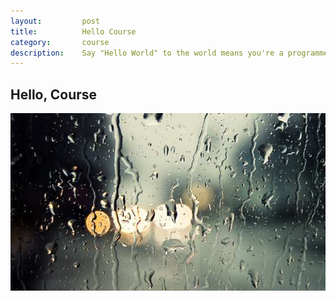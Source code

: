 ```yaml
---
layout:         post
title:          Hello Course
category:       course
description:    Say "Hello World" to the world means you're a programmer
---
```


## Hello, Course
![rain](/images/other/rain.jpg)